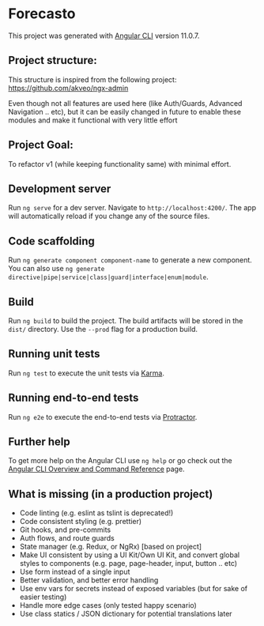 # Forecasto

This project was generated with [Angular CLI](https://github.com/angular/angular-cli) version 11.0.7.

## Project structure:

This structure is inspired from the following project:
https://github.com/akveo/ngx-admin

Even though not all features are used here (like Auth/Guards, Advanced Navigation .. etc), but it can be easily changed in future to enable these modules and make it functional with very little effort

## Project Goal:

To refactor v1 (while keeping functionality same) with minimal effort.

## Development server

Run `ng serve` for a dev server. Navigate to `http://localhost:4200/`. The app will automatically reload if you change any of the source files.

## Code scaffolding

Run `ng generate component component-name` to generate a new component. You can also use `ng generate directive|pipe|service|class|guard|interface|enum|module`.

## Build

Run `ng build` to build the project. The build artifacts will be stored in the `dist/` directory. Use the `--prod` flag for a production build.

## Running unit tests

Run `ng test` to execute the unit tests via [Karma](https://karma-runner.github.io).

## Running end-to-end tests

Run `ng e2e` to execute the end-to-end tests via [Protractor](http://www.protractortest.org/).

## Further help

To get more help on the Angular CLI use `ng help` or go check out the [Angular CLI Overview and Command Reference](https://angular.io/cli) page.

## What is missing (in a production project)

- Code linting (e.g. eslint as tslint is deprecated!)
- Code consistent styling (e.g. prettier)
- Git hooks, and pre-commits
- Auth flows, and route guards
- State manager (e.g. Redux, or NgRx) [based on project]
- Make UI consistent by using a UI Kit/Own UI Kit, and convert global styles to components (e.g. page, page-header, input, button .. etc)
- Use form instead of a single input
- Better validation, and better error handling
- Use env vars for secrets instead of exposed variables (but for sake of easier testing)
- Handle more edge cases (only tested happy scenario)
- Use class statics / JSON dictionary for potential translations later
